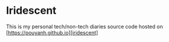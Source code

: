 # Iridescent
This is my personal tech/non-tech diaries source code hosted on [https://pouyanh.github.io][iridescent]

[iridescent]: https://pouyanh.github.io
